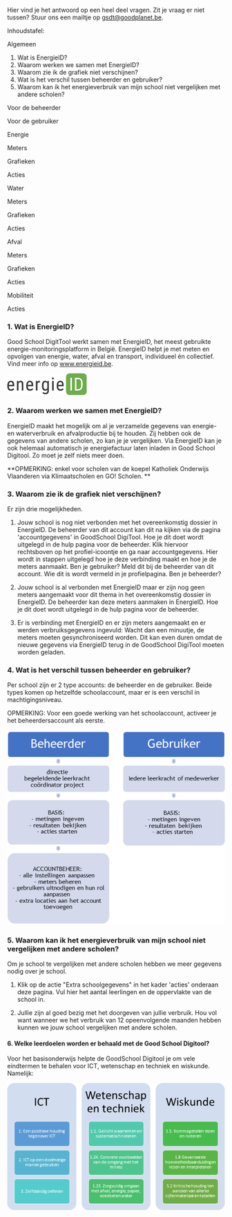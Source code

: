 Hier vind je het antwoord op een heel deel vragen. Zit je vraag er niet tussen? Stuur ons een mailtje op gsdt@goodplanet.be.

Inhoudstafel:

Algemeen
1. Wat is EnergieID? 
2. Waarom werken we samen met EnergieID?
3. Waarom zie ik de grafiek niet verschijnen?
4. Wat is het verschil tussen beheerder en gebruiker?   
5. Waarom kan ik het energieverbruik van mijn school niet vergelijken met andere scholen?

Voor de beheerder



Voor de gebruiker

Energie

Meters

Grafieken

Acties

Water

Meters

Grafieken

Acties

Afval

Meters

Grafieken

Acties

Mobiliteit

Acties

### 1. Wat is EnergieID? 

Good School DigitTool werkt samen met EnergieID, het meest gebruikte energie-monitoringsplatform in België. EnergieID helpt je met meten en opvolgen van energie, water, afval en transport, individueel én collectief. Vind meer info op www.energieid.be. 

![](https://github.com/GoodPlanetBelgium/text_GSDT/raw/main/images/energie%20ID%20logo.png)

### 2. Waarom werken we samen met EnergieID?

EnergieID maakt het mogelijk om al je verzamelde gegevens van energie- en waterverbruik en afvalproductie bij te houden. Zij hebben ook de gegevens van andere scholen, zo kan je je vergelijken. Via EnergieID kan je ook helemaal automatisch je energiefactuur laten inladen in Good School Digitool. Zo moet je zelf niets meer doen.

**OPMERKING: enkel voor scholen van de koepel Katholiek Onderwijs Vlaanderen via Klimaatscholen en GO! Scholen. **

### 3. Waarom zie ik de grafiek niet verschijnen?

Er zijn drie mogelijkheden.

1) Jouw school is nog niet verbonden met het overeenkomstig dossier in EnergieID. De beheerder van dit account kan dit na kijken via de pagina 'accountgegevens' in GoodSchool DigiTool. Hoe je dit doet wordt uitgelegd in de hulp pagina voor de beheerder. Klik hiervoor rechtsboven op het profiel-icoontje   en ga naar accountgegevens. Hier wordt in stappen uitgelegd hoe je deze verbinding maakt en hoe je de meters aanmaakt.  Ben je gebruiker? Meld dit bij de beheerder van dit account. Wie dit is wordt vermeld in je profielpagina. Ben je beheerder? 

2) Jouw school is al verbonden met EnergieID maar er zijn nog geen meters aangemaakt voor dit thema in het overeenkomstig dossier in EnergieID. De beheerder kan deze meters aanmaken in EnergieID. Hoe je dit doet wordt uitgelegd in de hulp pagina voor de beheerder.

3) Er is verbinding met EnergieID en er zijn meters aangemaakt en er werden verbruiksgegevens ingevuld: Wacht dan een minuutje, de meters moeten gesynchroniseerd worden. Dit kan even duren omdat de nieuwe gegevens via EnergieID terug in de GoodSchool DigiTool moeten worden geladen.

### 4. Wat is het verschil tussen beheerder en gebruiker?   

Per school zijn er 2 type accounts: de beheerder en de gebruiker. Beide types komen op hetzelfde schoolaccount, maar er is een verschil in machtigingsniveau. 

OPMERKING: Voor een goede werking van het schoolaccount, activeer je het beheerdersaccount als eerste.  

![](https://github.com/GoodPlanetBelgium/text_GSDT/raw/main/images/gebruiker%20beheerder.png)

### 5. Waarom kan ik het energieverbruik van mijn school niet vergelijken met andere scholen?

Om je school te vergelijken met andere scholen hebben we meer gegevens nodig over je school.

1.	Klik op de actie "Extra schoolgegevens" in het kader 'acties' onderaan deze pagina. Vul hier het aantal leerlingen en de oppervlakte van de school in.

2.	Jullie zijn al goed bezig met het doorgeven van jullie verbruik. Hou vol want wanneer we het verbruik van 12 opeenvolgende maanden hebben kunnen we jouw school vergelijken met andere scholen.

#### 6. Welke leerdoelen worden er behaald met de Good School Digitool?

Voor het basisonderwijs helpte de GoodSchool Digitool je om vele eindtermen te behalen voor ICT, wetenschap en techniek en wiskunde. Namelijk:

![](https://github.com/GoodPlanetBelgium/text_GSDT/raw/main/images/leerdoelen%20basisonderwijs.png)
